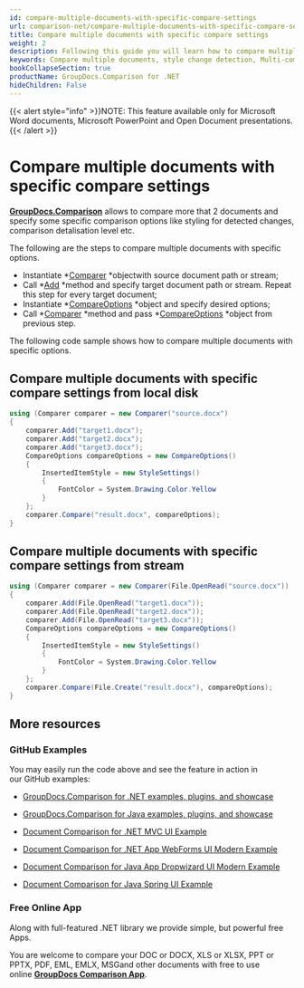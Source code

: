 ```yaml
---
id: compare-multiple-documents-with-specific-compare-settings
url: comparison-net/compare-multiple-documents-with-specific-compare-settings
title: Compare multiple documents with specific compare settings
weight: 2
description: Following this guide you will learn how to compare multiple documents with different customisations - style detection, change comparison detalisation level and more.
keywords: Compare multiple documents, style change detection, Multi-compare files
bookCollapseSection: true
productName: GroupDocs.Comparison for .NET
hideChildren: False
---
```

{{< alert style="info" >}}NOTE: This feature available only for Microsoft Word documents, Microsoft PowerPoint and Open Document presentations.{{< /alert >}}

# Compare multiple documents with specific compare settings

[**GroupDocs.Comparison**](https://products.groupdocs.com/comparison/net) allows to compare more that 2 documents and specify some specific comparison options like styling for detected changes, comparison detalisation level etc.

The following are the steps to compare multiple documents with specific options.

*   Instantiate *[Comparer](https://apireference.groupdocs.com/net/comparison/groupdocs.comparison/comparer) *objectwith source document path or stream;
*   Call *[Add](https://apireference.groupdocs.com/net/comparison/groupdocs.comparison/comparer/methods/add/index) *method and specify target document path or stream. Repeat this step for every target document;
*   Instantiate *[CompareOptions](https://apireference.groupdocs.com/net/comparison/groupdocs.comparison.options/compareoptions) *object and specify desired options;
*   Call *[Comparer](https://apireference.groupdocs.com/net/comparison/groupdocs.comparison/comparer) *method and pass *[CompareOptions](https://apireference.groupdocs.com/net/comparison/groupdocs.comparison.options/compareoptions) *object from previous step.

The following code sample shows how to compare multiple documents with specific options.

## Compare multiple documents with specific compare settings from local disk

```csharp
using (Comparer comparer = new Comparer("source.docx")
{
	comparer.Add("target1.docx");
    comparer.Add("target2.docx");
    comparer.Add("target3.docx");
	CompareOptions compareOptions = new CompareOptions()
    {
    	InsertedItemStyle = new StyleSettings()
        {
        	FontColor = System.Drawing.Color.Yellow
        }
    };
    comparer.Compare("result.docx", compareOptions);
}
```

## Compare multiple documents with specific compare settings from stream

```csharp
using (Comparer comparer = new Comparer(File.OpenRead("source.docx"))
{
	comparer.Add(File.OpenRead("target1.docx"));
    comparer.Add(File.OpenRead("target2.docx"));
    comparer.Add(File.OpenRead("target3.docx"));
    CompareOptions compareOptions = new CompareOptions()
    {
    	InsertedItemStyle = new StyleSettings()
        {
        	FontColor = System.Drawing.Color.Yellow
        }
    };
    comparer.Compare(File.Create("result.docx"), compareOptions);
}
```

## More resources

### GitHub Examples

You may easily run the code above and see the feature in action in our GitHub examples:

*   [GroupDocs.Comparison for .NET examples, plugins, and showcase](https://github.com/groupdocs-comparison/GroupDocs.Comparison-for-.NET)
    
*   [GroupDocs.Comparison for Java examples, plugins, and showcase](https://github.com/groupdocs-comparison/GroupDocs.Comparison-for-Java)
    
*   [Document Comparison for .NET MVC UI Example](https://github.com/groupdocs-comparison/GroupDocs.Comparison-for-.NET-MVC) 
    
*   [Document Comparison for .NET App WebForms UI Modern Example](https://github.com/groupdocs-comparison/GroupDocs.Comparison-for-.NET-WebForms)
    
*   [Document Comparison for Java App Dropwizard UI Modern Example](https://github.com/groupdocs-comparison/GroupDocs.Comparison-for-Java-Dropwizard)
    
*   [Document Comparison for Java Spring UI Example](https://github.com/groupdocs-comparison/GroupDocs.Comparison-for-Java-Spring)
    

### Free Online App

Along with full-featured .NET library we provide simple, but powerful free Apps.

You are welcome to compare your DOC or DOCX, XLS or XLSX, PPT or PPTX, PDF, EML, EMLX, MSGand other documents with free to use online **[GroupDocs Comparison App](https://products.groupdocs.app/comparison)**.
